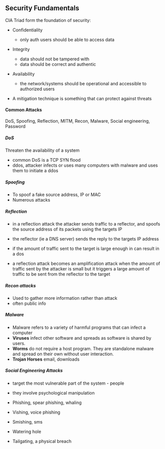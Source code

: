 ## Security Fundamentals

CIA Triad form the foundation of security:

* Confidentiality
	- only auth users should be able to access data 
* Integrity
	- data should not be tampered with
	- data should be correct and authentic
* Availability
	- the network/systems should be operational and accessible to authorized users
	
* A mitigation technique is something that can protect against threats

#### Common Attacks

DoS, Spoofing, Reflection, MITM, Recon, Malware, Social engineering, Password


##### DoS

Threaten the availability of a system
- common DoS is a TCP SYN flood
- ddos, attacker infects or uses many computers with malware and uses them to initiate a ddos

##### Spoofing
- To spoof a fake source address, IP or MAC
- Numerous attacks

##### Reflection
- in a reflection attack the attacker sends traffic to a reflector, and spoofs the source address of its packets using the targets IP
- the reflector (ie a DNS server) sends the reply to the targets IP address
- if the amount of traffic sent to the target is large enough in can result in a dos 

- a reflection attack becomes an amplification attack when the amount of traffic sent by the attacker is small but it triggers a large amount of traffic to be sent from the reflector to the target 

##### Recon attacks

- Used to gather more information rather than attack
- often public info

##### Malware

- Malware refers to a variety of harmful programs that can infect a computer 
- **Viruses** infect other software and spreads as software is shared by users.
- **Worms** do not require a host program. They are standalone malware and spread on their own without user interaction. 
- **Trojan Horses** email, downloads

##### Social Engineering Attacks

- target the most vulnerable part of the system - people 
- they involve psychological manipulation
- Phishing, spear phishing, whaling
- Vishing, voice phishing
- Smishing, sms 

- Watering hole 
- Tailgating, a physical breach

#####